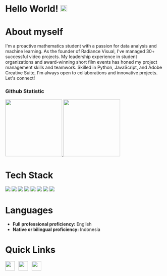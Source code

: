 # Hello World! <img src="https://raw.githubusercontent.com/MartinHeinz/MartinHeinz/master/wave.gif" height="21">

<a href="[https://www.linkedin.com/in/muhammadrusqi/]"></a>
# About myself
I'm a proactive mathematics student with a passion for data analysis and machine learning. 
As the founder of Radiance Visual, I've managed 30+ successful video projects. 
My leadership experience in student organizations and award-winning short film events has honed my project management skills and teamwork. 
Skilled in Python, JavaScript, and Adobe Creative Suite, I'm always open to collaborations and innovative projects. Let's connect!

### Github Statistic
<p align="left">
<a href="https://github.com/jauzazchri">
  <img height="180em" src="https://github-readme-stats-eight-theta.vercel.app/api?username=jauzazchri&show_icons=true&theme=algolia&include_all_commits=true&count_private=true"/>
  <img height="180em" src="https://github-readme-stats-eight-theta.vercel.app/api/top-langs/?username=jauzazchri&layout=compact&langs_count=8&theme=algolia"/>
</a>
</p>

# Tech Stack
<img src="https://img.shields.io/badge/HTML5-E34F26?style=for-the-badge&logo=html5&logoColor=white"> <img  src="https://img.shields.io/badge/CSS3-1572B6?style=for-the-badge&logo=css3&logoColor=white"> <img  src="https://img.shields.io/badge/JavaScript-F7DF1E?style=for-the-badge&logo=javascript&logoColor=black"> <img  src="https://img.shields.io/badge/React-20232A?style=for-the-badge&logo=react&logoColor=61DAFB">
<img src="https://img.shields.io/badge/Python-ffd340?style=for-the-badge&logo=python&logoColor=black"> <img src="https://img.shields.io/badge/c-%2300599C.svg?style=for-the-badge&logo=c&logoColor=white"> <img src="https://img.shields.io/badge/c++-%2300599C.svg?style=for-the-badge&logo=c%2B%2B&logoColor=white"> <img src= "https://img.shields.io/badge/typescript-%23007ACC.svg?style=for-the badge&logo=typescript&logoColor=white"> 

# Languages
- <strong>Full professional proficiency:</strong> English
- <strong>Native or bilingual proficiency:</strong> Indonesia

# Quick Links

<a href="https://www.linkedin.com/in/muhammadrusqi/"><img height="30" src="https://github.com/anirudhbelwadi/anirudhbelwadi/blob/master/images/linkedin.png"></a>&nbsp;&nbsp;
<a href="mailto:muhammadrusqi10@gmail.com"><img height="30" src="https://github.com/anirudhbelwadi/anirudhbelwadi/blob/master/images/email.png"></a>&nbsp;&nbsp;
<a href="https://www.instagram.com/muhammad_rusqi/"><img height="30" src="https://github.com/anirudhbelwadi/anirudhbelwadi/blob/master/images/insta.png"></a>&nbsp;&nbsp;
